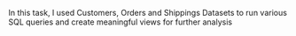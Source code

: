 In this task, I used Customers, Orders and Shippings Datasets to run various SQL queries and create meaningful views for further analysis
